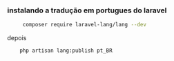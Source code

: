 ### instalando a tradução em portugues do laravel 


~~~sh 
     composer require laravel-lang/lang --dev
~~~

depois 

~~~sh 
    php artisan lang:publish pt_BR
~~~

